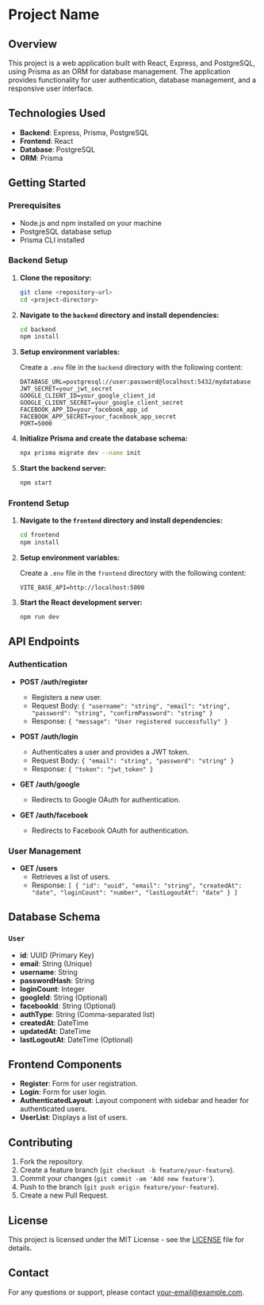 # Project Name

## Overview

This project is a web application built with React, Express, and PostgreSQL, using Prisma as an ORM for database management. The application provides functionality for user authentication, database management, and a responsive user interface.

## Technologies Used

- **Backend**: Express, Prisma, PostgreSQL
- **Frontend**: React
- **Database**: PostgreSQL
- **ORM**: Prisma

## Getting Started

### Prerequisites

- Node.js and npm installed on your machine
- PostgreSQL database setup
- Prisma CLI installed

### Backend Setup

1. **Clone the repository:**

    ```bash
    git clone <repository-url>
    cd <project-directory>
    ```

2. **Navigate to the `backend` directory and install dependencies:**

    ```bash
    cd backend
    npm install
    ```

3. **Setup environment variables:**

    Create a `.env` file in the `backend` directory with the following content:

    ```env
    DATABASE_URL=postgresql://user:password@localhost:5432/mydatabase
    JWT_SECRET=your_jwt_secret
    GOOGLE_CLIENT_ID=your_google_client_id
    GOOGLE_CLIENT_SECRET=your_google_client_secret
    FACEBOOK_APP_ID=your_facebook_app_id
    FACEBOOK_APP_SECRET=your_facebook_app_secret
    PORT=5000
    ```

4. **Initialize Prisma and create the database schema:**

    ```bash
    npx prisma migrate dev --name init
    ```

5. **Start the backend server:**

    ```bash
    npm start
    ```

### Frontend Setup

1. **Navigate to the `frontend` directory and install dependencies:**

    ```bash
    cd frontend
    npm install
    ```

2. **Setup environment variables:**

    Create a `.env` file in the `frontend` directory with the following content:

    ```env
    VITE_BASE_API=http://localhost:5000
    ```

3. **Start the React development server:**

    ```bash
    npm run dev
    ```

## API Endpoints

### Authentication

- **POST /auth/register**
  - Registers a new user.
  - Request Body: `{ "username": "string", "email": "string", "password": "string", "confirmPassword": "string" }`
  - Response: `{ "message": "User registered successfully" }`

- **POST /auth/login**
  - Authenticates a user and provides a JWT token.
  - Request Body: `{ "email": "string", "password": "string" }`
  - Response: `{ "token": "jwt_token" }`

- **GET /auth/google**
  - Redirects to Google OAuth for authentication.

- **GET /auth/facebook**
  - Redirects to Facebook OAuth for authentication.

### User Management

- **GET /users**
  - Retrieves a list of users.
  - Response: `[ { "id": "uuid", "email": "string", "createdAt": "date", "loginCount": "number", "lastLogoutAt": "date" } ]`

## Database Schema

### `User`

- **id**: UUID (Primary Key)
- **email**: String (Unique)
- **username**: String
- **passwordHash**: String
- **loginCount**: Integer
- **googleId**: String (Optional)
- **facebookId**: String (Optional)
- **authType**: String (Comma-separated list)
- **createdAt**: DateTime
- **updatedAt**: DateTime
- **lastLogoutAt**: DateTime (Optional)

## Frontend Components

- **Register**: Form for user registration.
- **Login**: Form for user login.
- **AuthenticatedLayout**: Layout component with sidebar and header for authenticated users.
- **UserList**: Displays a list of users.

## Contributing

1. Fork the repository.
2. Create a feature branch (`git checkout -b feature/your-feature`).
3. Commit your changes (`git commit -am 'Add new feature'`).
4. Push to the branch (`git push origin feature/your-feature`).
5. Create a new Pull Request.

## License

This project is licensed under the MIT License - see the [LICENSE](LICENSE) file for details.

## Contact

For any questions or support, please contact [your-email@example.com](mailto:your-email@example.com).

